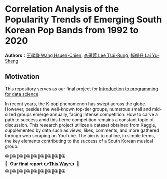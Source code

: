 # Correlation Analysis of the Popularity Trends of Emerging South Korean Pop Bands from 1992 to 2020

**Authors**：[王學謙 Wang Hsueh-Chien](https://github.com/Ken7222), [李采蓉 Lee Tsai-Rung](https://github.com/sleeping-psystudent), [賴郁升 Lai Yu-Sheng](https://github.com/yusheng1027)<br>

## Motivation
This repository serves as our final project for [Introduction to programming for data science](https://lopentu.github.io/dspy2023/).

In recent years, the K-pop phenomenon has swept across the globe. However, besides the well-known top-tier groups, numerous small and mid-sized groups emerge annually, facing intense competition. How to carve a path to success amid this fierce competition remains a constant topic of discussion. This research project utilizes a dataset obtained from Kaggle, supplemented by data such as views, likes, comments, and more gathered through web scraping on YouTube. The aim is to outline, in simple terms, the key elements contributing to the success of a South Korean musical group.

🏵️🎀🏵️🎀🏵️🎀🏵️🎀🏵️🎀🏵️🎀🏵️🎀🏵️🎀🏵️<br>
🎀&ensp;**Our final report 👉[This Way](https://hackmd.io/@895n2PoiTf6zr08FjTMQ_Q/B1pipknLT)👈**&ensp;🎀<br>
🏵️🎀🏵️🎀🏵️🎀🏵️🎀🏵️🎀🏵️🎀🏵️🎀🏵️🎀🏵️<br>
